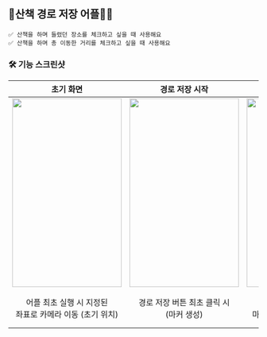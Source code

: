 ## 🏃‍산책 경로 저장 어플🏃‍♂️   

```
✅ 산책을 하며 들렸던 장소를 체크하고 싶을 때 사용해요   
✅ 산책을 하며 총 이동한 거리를 체크하고 싶을 때 사용해요   
```

### 🛠 기능 스크린샷   
|초기 화면|경로 저장 시작|경로 기록 중|마커 모음   
---|---|---|---
<img src="https://user-images.githubusercontent.com/74913340/230779021-f7805a23-56b8-443c-86ba-b069ccec414d.png" width="220" height="380">|<img src="https://user-images.githubusercontent.com/74913340/230778714-b9737914-16fb-4c1d-99d7-38bc784dc8e3.png" width="220" height="380">|<img src="https://user-images.githubusercontent.com/74913340/230779343-b40b59f3-edc8-4cea-b8dd-371c01331581.png" width="220" height="380">|<img src="https://user-images.githubusercontent.com/74913340/230779411-15d5f895-e47c-4cff-9715-b125906d4ecd.png" width="220" height="380">  
|<div align="center">어플 최초 실행 시 지정된<br> 좌표로 카메라 이동 (초기 위치)</div>|<div align="center">경로 저장 버튼 최초 클릭 시<br>(마커 생성)</div>|<div align="center">마커 계속 추가 &<br> 마커 간 거리 계산 및 업데이트</div>|<div align="center">기록된 마커들 확인 &<br>이동 거리 2km 이상일 때 축하<br>멘트 출력|
